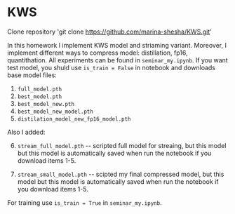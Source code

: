# KWS
Clone repository
'git clone https://github.com/marina-shesha/KWS.git'

In this homework I implement KWS model and striaming variant. Moreover, I implement different ways to compress model: distillation, fp16, quantithation. All experiments can be found in `seminar_my.ipynb`.
If you want test model, you shuld use `is_train = False` in notebook and downloads base model files: 

1. `full_model.pth`
2. `best_model.pth`
3. `best_model_new.pth`
4. `best_model_new_model.pth`
5. `distilation_model_new_fp16_model.pth`

Also I added:

6. `stream_full_model.pth` -- scripted full model for streaing, but this model 
but this model is automatically saved when run the notebook if you download items 1-5.

7. `stream_small_model.pth` -- scipted my final compressed model, but this model 
but this model is automatically saved when run the notebook if you download items 1-5.

For training use `is_train = True` in `seminar_my.ipynb`.

